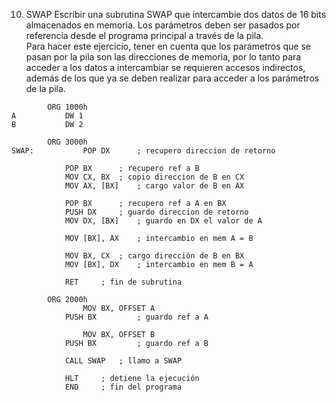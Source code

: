 10)  SWAP  Escribir  una  subrutina  SWAP  que  intercambie  dos  datos  de  16  bits  almacenados  en  memoria.  Los 
parámetros deben ser pasados por referencia desde el programa principal a través de la pila.   
Para hacer este ejercicio, tener en cuenta que los parámetros que se pasan por la pila son las direcciones de memoria, 
por lo tanto para acceder a los datos a intercambiar se requieren accesos indirectos, además de los que ya se deben 
realizar para acceder a los parámetros de la pila.

```assembly
		ORG 1000h
A			DW 1
B			DW 2

		ORG 3000h
SWAP:			POP DX		; recupero direccion de retorno

			POP BX		; recupero ref a B
			MOV CX, BX	; copio direccion de B en CX
			MOV AX, [BX]	; cargo valor de B en AX

			POP BX		; recupero ref a A en BX
			PUSH DX		; guardo direccion de retorno
			MOV DX, [BX]	; guardo en DX el valor de A

			MOV [BX], AX	; intercambio en mem A = B

			MOV BX, CX	; cargo dirección de B en BX
			MOV [BX], DX	; intercambio en mem B = A

			RET		; fin de subrutina

		ORG 2000h
      			MOV BX, OFFSET A
			PUSH BX	    	; guardo ref a A
      
      			MOV BX, OFFSET B
			PUSH BX	    	; guardo ref a B

			CALL SWAP	; llamo a SWAP
			
			HLT		; detiene la ejecución
			END		; fin del programa
```
